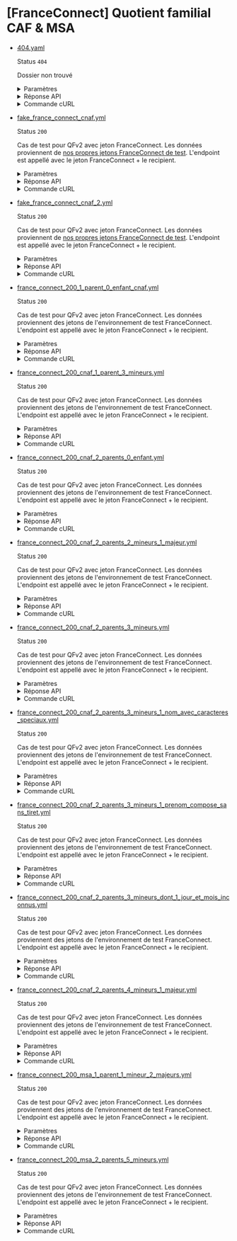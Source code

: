 # [FranceConnect] Quotient familial CAF & MSA
* [404.yaml](404.yaml)

  Status `404`

  Dossier non trouvé

  <details><summary>Paramètres</summary>
  <p>

  ```json
  {
    "nomNaissance": "LEFEBVRE",
    "codeCogInseeCommuneNaissance": "00404",
    "codeCogInseePaysNaissance": "99100",
    "sexeEtatCivil": "F"
  }
  ```

  </p>
  </details>

  <details><summary>Réponse API</summary>
  <p>

  ```json
  {
    "errors": [
      {
        "code": "37003",
        "title": "Dossier allocataire absent CNAV",
        "detail": "Le dossier allocataire n'a pas été trouvé auprès de la CNAV.",
        "source": null,
        "meta": {
          "provider": "CNAV"
        }
      }
    ]
  }
  ```

  </p>
  </details>

  <details><summary>Commande cURL</summary>
  <p>

  ```bash
  curl -H "Authorization: Bearer $token_france_connect" --url "https://staging.particulier.api.gouv.fr/v3/dss/quotient_familial/france_connect?recipient=13002526500013"
  ```

  </p>
  </details>
* [fake_france_connect_cnaf.yml](fake_france_connect_cnaf.yml)

  Status `200`

  Cas de test pour QFv2 avec jeton FranceConnect.
Les données proviennent de [nos propres jetons FranceConnect de test](../france_connect/cnaf_qfv2.yml).
L'endpoint est appellé avec le jeton FranceConnect + le recipient.

  <details><summary>Paramètres</summary>
  <p>

  ```json
  {
    "prenoms": [
      "Georges"
    ],
    "nomNaissance": "CNAF",
    "nomUsage": "MARTIN",
    "anneeDateNaissance": 2002,
    "moisDateNaissance": 1,
    "jourDateNaissance": 1,
    "sexeEtatCivil": "M",
    "codeCogInseeCommuneNaissance": "75002",
    "codeCogInseePaysNaissance": "99100"
  }
  ```

  </p>
  </details>

  <details><summary>Réponse API</summary>
  <p>

  ```json
  {
    "data": {
      "allocataires": [
        {
          "nom_naissance": "CNAF",
          "nom_usage": "MARTIN",
          "prenoms": "GEORGES",
          "date_naissance": "2002-01-01",
          "sexe": "M"
        }
      ],
      "enfants": [
  
      ],
      "adresse": {
        "destinataire": "Monsieur CNAF MARTIN",
        "complement_information": null,
        "complement_information_geographique": null,
        "numero_libelle_voie": "1 RUE MONTORGUEIL",
        "lieu_dit": null,
        "code_postal_ville": "75002 PARIS",
        "pays": "FRANCE"
      },
      "quotient_familial": {
        "fournisseur": "CNAF",
        "valeur": 2550,
        "annee": 2024,
        "mois": 2,
        "annee_calcul": 2024,
        "mois_calcul": 12
      }
    },
    "links": {
    },
    "meta": {
    }
  }
  ```

  </p>
  </details>

  <details><summary>Commande cURL</summary>
  <p>

  ```bash
  curl -H "Authorization: Bearer $token_france_connect" --url "https://staging.particulier.api.gouv.fr/v3/dss/quotient_familial/france_connect?recipient=13002526500013"
  ```

  </p>
  </details>
* [fake_france_connect_cnaf_2.yml](fake_france_connect_cnaf_2.yml)

  Status `200`

  Cas de test pour QFv2 avec jeton FranceConnect.
Les données proviennent de [nos propres jetons FranceConnect de test](../france_connect/cnaf_qfv2.yml).
L'endpoint est appellé avec le jeton FranceConnect + le recipient.

  <details><summary>Paramètres</summary>
  <p>

  ```json
  {
    "prenoms": [
      "Thomas"
    ],
    "nomNaissance": "Delatour",
    "nomUsage": "Delamouette",
    "anneeDateNaissance": 1994,
    "moisDateNaissance": 4,
    "jourDateNaissance": 16,
    "sexeEtatCivil": "M",
    "codeCogInseeCommuneNaissance": "75111",
    "codeCogInseePaysNaissance": "99100"
  }
  ```

  </p>
  </details>

  <details><summary>Réponse API</summary>
  <p>

  ```json
  {
    "data": {
      "allocataires": [
        {
          "nom_naissance": "CNAF",
          "nom_usage": "MARTIN",
          "prenoms": "GEORGES",
          "date_naissance": "2002-01-01",
          "sexe": "M"
        }
      ],
      "enfants": [
  
      ],
      "adresse": {
        "destinataire": "Monsieur CNAF MARTIN",
        "complement_information": null,
        "complement_information_geographique": null,
        "numero_libelle_voie": "1 RUE MONTORGUEIL",
        "lieu_dit": null,
        "code_postal_ville": "75002 PARIS",
        "pays": "FRANCE"
      },
      "quotient_familial": {
        "fournisseur": "CNAF",
        "valeur": 2550,
        "annee": 2024,
        "mois": 2,
        "annee_calcul": 2024,
        "mois_calcul": 12
      }
    },
    "links": {
    },
    "meta": {
    }
  }
  ```

  </p>
  </details>

  <details><summary>Commande cURL</summary>
  <p>

  ```bash
  curl -H "Authorization: Bearer $token_france_connect" --url "https://staging.particulier.api.gouv.fr/v3/dss/quotient_familial/france_connect?recipient=13002526500013"
  ```

  </p>
  </details>
* [france_connect_200_1_parent_0_enfant_cnaf.yml](france_connect_200_1_parent_0_enfant_cnaf.yml)

  Status `200`

  Cas de test pour QFv2 avec jeton FranceConnect.
Les données proviennent des jetons de l'environnement de test FranceConnect.
L'endpoint est appellé avec le jeton FranceConnect + le recipient.

  <details><summary>Paramètres</summary>
  <p>

  ```json
  {
    "prenoms": [
      "Angela",
      "Claire",
      "Louise"
    ],
    "nomNaissance": "DUBOIS",
    "anneeDateNaissance": 1962,
    "moisDateNaissance": 8,
    "jourDateNaissance": 24,
    "sexeEtatCivil": "F",
    "codeCogInseeCommuneNaissance": "75107",
    "codeCogInseePaysNaissance": "99100"
  }
  ```

  </p>
  </details>

  <details><summary>Réponse API</summary>
  <p>

  ```json
  {
    "data": {
      "allocataires": [
        {
          "nom_naissance": "DUBOIS",
          "nom_usage": null,
          "prenoms": "ANGELA CLAIRE LOUISE",
          "date_naissance": "1962-08-24",
          "sexe": "F"
        }
      ],
      "enfants": [
  
      ],
      "adresse": {
        "destinataire": "Madame DUBOIS ANGELA",
        "complement_information": null,
        "complement_information_geographique": null,
        "numero_libelle_voie": "1 RUE MONTORGUEIL",
        "lieu_dit": null,
        "code_postal_ville": "75002 PARIS",
        "pays": "FRANCE"
      },
      "quotient_familial": {
        "fournisseur": "CNAF",
        "valeur": 2550,
        "annee": 2024,
        "mois": 2,
        "annee_calcul": 2024,
        "mois_calcul": 12
      }
    },
    "links": {
    },
    "meta": {
    }
  }
  ```

  </p>
  </details>

  <details><summary>Commande cURL</summary>
  <p>

  ```bash
  curl -H "Authorization: Bearer $token_france_connect" --url "https://staging.particulier.api.gouv.fr/v3/dss/quotient_familial/france_connect?recipient=13002526500013"
  ```

  </p>
  </details>
* [france_connect_200_cnaf_1_parent_3_mineurs.yml](france_connect_200_cnaf_1_parent_3_mineurs.yml)

  Status `200`

  Cas de test pour QFv2 avec jeton FranceConnect.
Les données proviennent des jetons de l'environnement de test FranceConnect.
L'endpoint est appellé avec le jeton FranceConnect + le recipient.

  <details><summary>Paramètres</summary>
  <p>

  ```json
  {
    "prenoms": [
      "Pierre"
    ],
    "nomNaissance": "MERCIER",
    "anneeDateNaissance": 1969,
    "moisDateNaissance": 3,
    "jourDateNaissance": 17,
    "sexeEtatCivil": "M",
    "codeCogInseeCommuneNaissance": "95277",
    "codeCogInseePaysNaissance": "99100"
  }
  ```

  </p>
  </details>

  <details><summary>Réponse API</summary>
  <p>

  ```json
  {
    "data": {
      "allocataires": [
        {
          "nom_naissance": "MERCIER",
          "nom_usage": "DUBOIS",
          "prenoms": "PIERRE",
          "date_naissance": "1969-03-17",
          "sexe": "M"
        }
      ],
      "enfants": [
        {
          "nom_naissance": "MERCIER",
          "nom_usage": null,
          "prenoms": "PIERRE",
          "date_naissance": "2018-01-10",
          "sexe": "M"
        },
        {
          "nom_naissance": "MERCIER",
          "nom_usage": null,
          "prenoms": "ROBERT",
          "date_naissance": "2020-03-15",
          "sexe": "M"
        },
        {
          "nom_naissance": "MERCIER",
          "nom_usage": null,
          "prenoms": "HENRY",
          "date_naissance": "2022-06-20",
          "sexe": "M"
        }
      ],
      "adresse": {
        "destinataire": "Monsieur MERCIER PIERRE",
        "complement_information": null,
        "complement_information_geographique": null,
        "numero_libelle_voie": "1 RUE MONTORGUEIL",
        "lieu_dit": null,
        "code_postal_ville": "75002 PARIS",
        "pays": "FRANCE"
      },
      "quotient_familial": {
        "fournisseur": "CNAF",
        "valeur": 2550,
        "annee": 2024,
        "mois": 2,
        "annee_calcul": 2024,
        "mois_calcul": 12
      }
    },
    "links": {
    },
    "meta": {
    }
  }
  ```

  </p>
  </details>

  <details><summary>Commande cURL</summary>
  <p>

  ```bash
  curl -H "Authorization: Bearer $token_france_connect" --url "https://staging.particulier.api.gouv.fr/v3/dss/quotient_familial/france_connect?recipient=13002526500013"
  ```

  </p>
  </details>
* [france_connect_200_cnaf_2_parents_0_enfant.yml](france_connect_200_cnaf_2_parents_0_enfant.yml)

  Status `200`

  Cas de test pour QFv2 avec jeton FranceConnect.
Les données proviennent des jetons de l'environnement de test FranceConnect.
L'endpoint est appellé avec le jeton FranceConnect + le recipient.

  <details><summary>Paramètres</summary>
  <p>

  ```json
  {
    "prenoms": [
      "Anne-Laure"
    ],
    "nomNaissance": "HUCHE",
    "anneeDateNaissance": 1945,
    "moisDateNaissance": 9,
    "jourDateNaissance": 30,
    "sexeEtatCivil": "F",
    "codeCogInseeCommuneNaissance": "31555",
    "codeCogInseePaysNaissance": "99100"
  }
  ```

  </p>
  </details>

  <details><summary>Réponse API</summary>
  <p>

  ```json
  {
    "data": {
      "allocataires": [
        {
          "nom_naissance": "HUCHE",
          "nom_usage": "MERCIER",
          "prenoms": "ANNE-LAURE",
          "date_naissance": "1945-09-30",
          "sexe": "F"
        },
        {
          "nom_naissance": "MERCIER",
          "nom_usage": null,
          "prenoms": "JEAN LOUIS",
          "date_naissance": "1945-10-12",
          "sexe": "M"
        }
      ],
      "enfants": [
  
      ],
      "adresse": {
        "destinataire": "Monsieur MERCIER JEAN",
        "complement_information": null,
        "complement_information_geographique": null,
        "numero_libelle_voie": "1 RUE MONTORGUEIL",
        "lieu_dit": null,
        "code_postal_ville": "75002 PARIS",
        "pays": "FRANCE"
      },
      "quotient_familial": {
        "fournisseur": "CNAF",
        "valeur": 2550,
        "annee": 2024,
        "mois": 2,
        "annee_calcul": 2024,
        "mois_calcul": 12
      }
    },
    "links": {
    },
    "meta": {
    }
  }
  ```

  </p>
  </details>

  <details><summary>Commande cURL</summary>
  <p>

  ```bash
  curl -H "Authorization: Bearer $token_france_connect" --url "https://staging.particulier.api.gouv.fr/v3/dss/quotient_familial/france_connect?recipient=13002526500013"
  ```

  </p>
  </details>
* [france_connect_200_cnaf_2_parents_2_mineurs_1_majeur.yml](france_connect_200_cnaf_2_parents_2_mineurs_1_majeur.yml)

  Status `200`

  Cas de test pour QFv2 avec jeton FranceConnect.
Les données proviennent des jetons de l'environnement de test FranceConnect.
L'endpoint est appellé avec le jeton FranceConnect + le recipient.

  <details><summary>Paramètres</summary>
  <p>

  ```json
  {
    "prenoms": [
      "Melissandre",
      "Juliette"
    ],
    "nomNaissance": "TROIS-DUPRE",
    "anneeDateNaissance": 1981,
    "moisDateNaissance": 7,
    "jourDateNaissance": 27,
    "sexeEtatCivil": "F",
    "codeCogInseeCommuneNaissance": "13012",
    "codeCogInseePaysNaissance": "99100"
  }
  ```

  </p>
  </details>

  <details><summary>Réponse API</summary>
  <p>

  ```json
  {
    "data": {
      "allocataires": [
        {
          "nom_naissance": "TROIS-DUPRE",
          "nom_usage": "DUBOIS",
          "prenoms": "MELISSANDRE JULIETTE",
          "date_naissance": "1981-07-27",
          "sexe": "F"
        },
        {
          "nom_naissance": "DUBOIS",
          "nom_usage": null,
          "prenoms": "PAUL",
          "date_naissance": "1963-10-12",
          "sexe": "M"
        }
      ],
      "enfants": [
        {
          "nom_naissance": "DUBOIS",
          "nom_usage": null,
          "prenoms": "PIERRE",
          "date_naissance": "2004-01-10",
          "sexe": "M"
        },
        {
          "nom_naissance": "DUBOIS",
          "nom_usage": null,
          "prenoms": "LOU",
          "date_naissance": "2015-03-15",
          "sexe": "F"
        },
        {
          "nom_naissance": "DUBOIS",
          "nom_usage": null,
          "prenoms": "HENRY",
          "date_naissance": "2022-06-20",
          "sexe": "M"
        }
      ],
      "adresse": {
        "destinataire": "Monsieur DUBOIS PAUL",
        "complement_information": null,
        "complement_information_geographique": null,
        "numero_libelle_voie": "1 RUE MONTORGUEIL",
        "lieu_dit": null,
        "code_postal_ville": "75002 PARIS",
        "pays": "FRANCE"
      },
      "quotient_familial": {
        "fournisseur": "CNAF",
        "valeur": 2550,
        "annee": 2024,
        "mois": 2,
        "annee_calcul": 2024,
        "mois_calcul": 12
      }
    },
    "links": {
    },
    "meta": {
    }
  }
  ```

  </p>
  </details>

  <details><summary>Commande cURL</summary>
  <p>

  ```bash
  curl -H "Authorization: Bearer $token_france_connect" --url "https://staging.particulier.api.gouv.fr/v3/dss/quotient_familial/france_connect?recipient=13002526500013"
  ```

  </p>
  </details>
* [france_connect_200_cnaf_2_parents_3_mineurs.yml](france_connect_200_cnaf_2_parents_3_mineurs.yml)

  Status `200`

  Cas de test pour QFv2 avec jeton FranceConnect.
Les données proviennent des jetons de l'environnement de test FranceConnect.
L'endpoint est appellé avec le jeton FranceConnect + le recipient.

  <details><summary>Paramètres</summary>
  <p>

  ```json
  {
    "prenoms": [
      "Paul",
      "Louis"
    ],
    "nomNaissance": "DUPONT",
    "anneeDateNaissance": 1962,
    "moisDateNaissance": 8,
    "jourDateNaissance": 24,
    "sexeEtatCivil": "M",
    "codeCogInseeCommuneNaissance": "75107",
    "codeCogInseePaysNaissance": "99100"
  }
  ```

  </p>
  </details>

  <details><summary>Réponse API</summary>
  <p>

  ```json
  {
    "data": {
      "allocataires": [
        {
          "nom_naissance": "DUPONT",
          "nom_usage": null,
          "prenoms": "PAUL LOUIS",
          "date_naissance": "1962-08-24",
          "sexe": "M"
        },
        {
          "nom_naissance": "DURAND",
          "nom_usage": "DUPONT",
          "prenoms": "ANGELA LOUISE",
          "date_naissance": "1963-10-12",
          "sexe": "F"
        }
      ],
      "enfants": [
        {
          "nom_naissance": "DUPONT",
          "nom_usage": null,
          "prenoms": "PIERRE",
          "date_naissance": "2018-01-10",
          "sexe": "M"
        },
        {
          "nom_naissance": "DUPONT",
          "nom_usage": null,
          "prenoms": "ROBERT",
          "date_naissance": "2020-03-15",
          "sexe": "M"
        },
        {
          "nom_naissance": "DUPONT",
          "nom_usage": null,
          "prenoms": "HENRY",
          "date_naissance": "2022-06-20",
          "sexe": "M"
        }
      ],
      "adresse": {
        "destinataire": "Monsieur DUPONT PAUL",
        "complement_information": null,
        "complement_information_geographique": null,
        "numero_libelle_voie": "1 RUE MONTORGUEIL",
        "lieu_dit": null,
        "code_postal_ville": "75002 PARIS",
        "pays": "FRANCE"
      },
      "quotient_familial": {
        "fournisseur": "CNAF",
        "valeur": 2550,
        "annee": 2024,
        "mois": 2,
        "annee_calcul": 2024,
        "mois_calcul": 12
      }
    },
    "links": {
    },
    "meta": {
    }
  }
  ```

  </p>
  </details>

  <details><summary>Commande cURL</summary>
  <p>

  ```bash
  curl -H "Authorization: Bearer $token_france_connect" --url "https://staging.particulier.api.gouv.fr/v3/dss/quotient_familial/france_connect?recipient=13002526500013"
  ```

  </p>
  </details>
* [france_connect_200_cnaf_2_parents_3_mineurs_1_nom_avec_caracteres_speciaux.yml](france_connect_200_cnaf_2_parents_3_mineurs_1_nom_avec_caracteres_speciaux.yml)

  Status `200`

  Cas de test pour QFv2 avec jeton FranceConnect.
Les données proviennent des jetons de l'environnement de test FranceConnect.
L'endpoint est appellé avec le jeton FranceConnect + le recipient.

  <details><summary>Paramètres</summary>
  <p>

  ```json
  {
    "prenoms": [
      "Olivier",
      "Martin"
    ],
    "nomNaissance": "ANO'NYMOS-LONS",
    "anneeDateNaissance": 1980,
    "moisDateNaissance": 5,
    "jourDateNaissance": 24,
    "sexeEtatCivil": "M",
    "codeCogInseeCommuneNaissance": "95491",
    "codeCogInseePaysNaissance": "99100"
  }
  ```

  </p>
  </details>

  <details><summary>Réponse API</summary>
  <p>

  ```json
  {
    "data": {
      "allocataires": [
        {
          "nom_naissance": "ANO'NYMOS-LONS",
          "nom_usage": null,
          "prenoms": "OLIVIER MARTIN",
          "date_naissance": "1980-05-24",
          "sexe": "M"
        },
        {
          "nom_naissance": "ANO'NYMOS-LONS",
          "nom_usage": "ROUSSEAU",
          "prenoms": "LAURENCE",
          "date_naissance": "1981-06-01",
          "sexe": "F"
        }
      ],
      "enfants": [
        {
          "nom_naissance": "ANO'NYMOS-LONS",
          "nom_usage": null,
          "prenoms": "Gabriel",
          "date_naissance": "2015-02-02",
          "sexe": "M"
        },
        {
          "nom_naissance": "ANO'NYMOS-LONS",
          "nom_usage": null,
          "prenoms": "Jules",
          "date_naissance": "2013-03-03",
          "sexe": "M"
        },
        {
          "nom_naissance": "ANO'NYMOS-LONS",
          "nom_usage": null,
          "prenoms": "Simon",
          "date_naissance": "2017-12-05",
          "sexe": "M"
        }
      ],
      "adresse": {
        "destinataire": "Monsieur et Madame Olivier ANO'NYMOS-LONS",
        "complement_information": null,
        "complement_information_geographique": null,
        "numero_libelle_voie": "9 R DES MONTS DE LA MADELEINE",
        "lieu_dit": null,
        "code_postal_ville": "42300 LONS-LE-SAUNIER",
        "pays": "FRANCE"
      },
      "quotient_familial": {
        "fournisseur": "CNAF",
        "valeur": 2550,
        "annee": 2024,
        "mois": 2,
        "annee_calcul": 2024,
        "mois_calcul": 12
      }
    },
    "links": {
    },
    "meta": {
    }
  }
  ```

  </p>
  </details>

  <details><summary>Commande cURL</summary>
  <p>

  ```bash
  curl -H "Authorization: Bearer $token_france_connect" --url "https://staging.particulier.api.gouv.fr/v3/dss/quotient_familial/france_connect?recipient=13002526500013"
  ```

  </p>
  </details>
* [france_connect_200_cnaf_2_parents_3_mineurs_1_prenom_compose_sans_tiret.yml](france_connect_200_cnaf_2_parents_3_mineurs_1_prenom_compose_sans_tiret.yml)

  Status `200`

  Cas de test pour QFv2 avec jeton FranceConnect.
Les données proviennent des jetons de l'environnement de test FranceConnect.
L'endpoint est appellé avec le jeton FranceConnect + le recipient.

  <details><summary>Paramètres</summary>
  <p>

  ```json
  {
    "prenoms": [
      "Emmanuel",
      "Alexandre",
      "Nicolas"
    ],
    "nomNaissance": "DELALALALANDE",
    "anneeDateNaissance": 1991,
    "moisDateNaissance": 1,
    "jourDateNaissance": 7,
    "sexeEtatCivil": "M",
    "codeCogInseeCommuneNaissance": "75101",
    "codeCogInseePaysNaissance": "99100"
  }
  ```

  </p>
  </details>

  <details><summary>Réponse API</summary>
  <p>

  ```json
  {
    "data": {
      "allocataires": [
        {
          "nom_naissance": "DELALALALANDE",
          "nom_usage": null,
          "prenoms": "EMMANUEL ALEXANDRE NICOLAS",
          "date_naissance": "1991-01-07",
          "sexe": "M"
        },
        {
          "nom_naissance": "CARPENTIER",
          "nom_usage": "DELALALALANDE",
          "prenoms": "FLORENCE",
          "date_naissance": "1990-05-30",
          "sexe": "F"
        }
      ],
      "enfants": [
        {
          "nom_naissance": "DELALALALANDE",
          "nom_usage": null,
          "prenoms": "Alex",
          "date_naissance": "2015-02-15",
          "sexe": "M"
        },
        {
          "nom_naissance": "DELALALALANDE",
          "nom_usage": null,
          "prenoms": "Léo",
          "date_naissance": "2017-02-02",
          "sexe": "M"
        },
        {
          "nom_naissance": "DELALALALANDE",
          "nom_usage": null,
          "prenoms": "Laura",
          "date_naissance": "2019-12-31",
          "sexe": "F"
        }
      ],
      "adresse": {
        "destinataire": "Monsieur et Madame Emmanuel DELALALALANDE",
        "complement_information": null,
        "complement_information_geographique": null,
        "numero_libelle_voie": "20 AVENUE DE SEGUR",
        "lieu_dit": null,
        "code_postal_ville": "75107 PARIS",
        "pays": "FRANCE"
      },
      "quotient_familial": {
        "fournisseur": "CNAF",
        "valeur": 2550,
        "annee": 2024,
        "mois": 2,
        "annee_calcul": 2024,
        "mois_calcul": 12
      }
    },
    "links": {
    },
    "meta": {
    }
  }
  ```

  </p>
  </details>

  <details><summary>Commande cURL</summary>
  <p>

  ```bash
  curl -H "Authorization: Bearer $token_france_connect" --url "https://staging.particulier.api.gouv.fr/v3/dss/quotient_familial/france_connect?recipient=13002526500013"
  ```

  </p>
  </details>
* [france_connect_200_cnaf_2_parents_3_mineurs_dont_1_jour_et_mois_inconnus.yml](france_connect_200_cnaf_2_parents_3_mineurs_dont_1_jour_et_mois_inconnus.yml)

  Status `200`

  Cas de test pour QFv2 avec jeton FranceConnect.
Les données proviennent des jetons de l'environnement de test FranceConnect.
L'endpoint est appellé avec le jeton FranceConnect + le recipient.

  <details><summary>Paramètres</summary>
  <p>

  ```json
  {
    "prenoms": [
      "Sophie",
      "Suzanne"
    ],
    "nomNaissance": "YOGO",
    "anneeDateNaissance": 1981,
    "moisDateNaissance": 11,
    "jourDateNaissance": 1,
    "sexeEtatCivil": "F",
    "codeCogInseeCommuneNaissance": "50528",
    "codeCogInseePaysNaissance": "99100"
  }
  ```

  </p>
  </details>

  <details><summary>Réponse API</summary>
  <p>

  ```json
  {
    "data": {
      "allocataires": [
        {
          "nom_naissance": "YOGO",
          "nom_usage": "BOBO",
          "prenoms": "Sophie Suzanne",
          "date_naissance": "1981-11-01",
          "sexe": "F"
        },
        {
          "nom_naissance": "BOBO",
          "nom_usage": null,
          "prenoms": "Mohamed",
          "date_naissance": "1983-05-15",
          "sexe": "M"
        }
      ],
      "enfants": [
        {
          "nom_naissance": "BOBO",
          "nom_usage": null,
          "prenoms": "Inès",
          "date_naissance": "2015-07-10",
          "sexe": "F"
        },
        {
          "nom_naissance": "BOBO",
          "nom_usage": null,
          "prenoms": "Amir",
          "date_naissance": "2012-09-09",
          "sexe": "M"
        },
        {
          "nom_naissance": "BOBO",
          "nom_usage": null,
          "prenoms": "Ibrahim",
          "date_naissance": "2020-00-00",
          "sexe": "M"
        }
      ],
      "adresse": {
        "destinataire": "Monsieur et Madame Mohamed BOBO",
        "complement_information": null,
        "complement_information_geographique": null,
        "numero_libelle_voie": "Cours des 50 Otages",
        "lieu_dit": null,
        "code_postal_ville": "44109 NANTES",
        "pays": "FRANCE"
      },
      "quotient_familial": {
        "fournisseur": "CNAF",
        "valeur": 2550,
        "annee": 2024,
        "mois": 2,
        "annee_calcul": 2024,
        "mois_calcul": 12
      }
    },
    "links": {
    },
    "meta": {
    }
  }
  ```

  </p>
  </details>

  <details><summary>Commande cURL</summary>
  <p>

  ```bash
  curl -H "Authorization: Bearer $token_france_connect" --url "https://staging.particulier.api.gouv.fr/v3/dss/quotient_familial/france_connect?recipient=13002526500013"
  ```

  </p>
  </details>
* [france_connect_200_cnaf_2_parents_4_mineurs_1_majeur.yml](france_connect_200_cnaf_2_parents_4_mineurs_1_majeur.yml)

  Status `200`

  Cas de test pour QFv2 avec jeton FranceConnect.
Les données proviennent des jetons de l'environnement de test FranceConnect.
L'endpoint est appellé avec le jeton FranceConnect + le recipient.

  <details><summary>Paramètres</summary>
  <p>

  ```json
  {
    "prenoms": [
      "FABIEN"
    ],
    "nomNaissance": "PENDERIE",
    "anneeDateNaissance": 1986,
    "moisDateNaissance": 3,
    "jourDateNaissance": 25,
    "sexeEtatCivil": "M",
    "codeCogInseeCommuneNaissance": "83028",
    "codeCogInseePaysNaissance": "99100"
  }
  ```

  </p>
  </details>

  <details><summary>Réponse API</summary>
  <p>

  ```json
  {
    "data": {
      "allocataires": [
        {
          "nom_naissance": "PENDERIE",
          "nom_usage": null,
          "prenoms": "FABIEN",
          "date_naissance": "1986-03-25",
          "sexe": "M"
        },
        {
          "nom_naissance": "SUVE",
          "nom_usage": "PENDERIE",
          "prenoms": "LUCIE",
          "date_naissance": "1987-08-08",
          "sexe": "F"
        }
      ],
      "enfants": [
        {
          "nom_naissance": "PENDERIE",
          "nom_usage": null,
          "prenoms": "Léo",
          "date_naissance": "2020-01-01",
          "sexe": "M"
        },
        {
          "nom_naissance": "PENDERIE",
          "nom_usage": null,
          "prenoms": "Léa",
          "date_naissance": "2021-07-17",
          "sexe": "F"
        },
        {
          "nom_naissance": "PENDERIE",
          "nom_usage": null,
          "prenoms": "Hugo",
          "date_naissance": "2022-08-08",
          "sexe": "M"
        },
        {
          "nom_naissance": "PENDERIE",
          "nom_usage": null,
          "prenoms": "Bérénice",
          "date_naissance": "2024-10-25",
          "sexe": "F"
        },
        {
          "nom_naissance": "PENDERIE",
          "nom_usage": null,
          "prenoms": "Paul",
          "date_naissance": "2004-11-01",
          "sexe": "M"
        }
      ],
      "adresse": {
        "destinataire": "Monsieur Fabien PENDERIE",
        "complement_information": null,
        "complement_information_geographique": null,
        "numero_libelle_voie": "20 AVENUE DE SEGUR",
        "lieu_dit": null,
        "code_postal_ville": "75107 PARIS",
        "pays": "FRANCE"
      },
      "quotient_familial": {
        "fournisseur": "CNAF",
        "valeur": 2550,
        "annee": 2024,
        "mois": 2,
        "annee_calcul": 2024,
        "mois_calcul": 12
      }
    },
    "links": {
    },
    "meta": {
    }
  }
  ```

  </p>
  </details>

  <details><summary>Commande cURL</summary>
  <p>

  ```bash
  curl -H "Authorization: Bearer $token_france_connect" --url "https://staging.particulier.api.gouv.fr/v3/dss/quotient_familial/france_connect?recipient=13002526500013"
  ```

  </p>
  </details>
* [france_connect_200_msa_1_parent_1_mineur_2_majeurs.yml](france_connect_200_msa_1_parent_1_mineur_2_majeurs.yml)

  Status `200`

  Cas de test pour QFv2 avec jeton FranceConnect.
Les données proviennent des jetons de l'environnement de test FranceConnect.
L'endpoint est appellé avec le jeton FranceConnect + le recipient.

  <details><summary>Paramètres</summary>
  <p>

  ```json
  {
    "prenoms": [
      "ELSA"
    ],
    "nomNaissance": "PLACARD",
    "anneeDateNaissance": 1987,
    "moisDateNaissance": 4,
    "jourDateNaissance": 13,
    "sexeEtatCivil": "F",
    "codeCogInseeCommuneNaissance": "59226",
    "codeCogInseePaysNaissance": "99100"
  }
  ```

  </p>
  </details>

  <details><summary>Réponse API</summary>
  <p>

  ```json
  {
    "data": {
      "allocataires": [
        {
          "nom_naissance": "PLACARD",
          "nom_usage": "DUBOIS",
          "prenoms": "ELSA",
          "date_naissance": "1987-04-13",
          "sexe": "F"
        }
      ],
      "enfants": [
        {
          "nom_naissance": "DUBOIS",
          "nom_usage": null,
          "prenoms": "Alex",
          "date_naissance": "1999-01-01",
          "sexe": "M"
        },
        {
          "nom_naissance": "DUBOIS",
          "nom_usage": null,
          "prenoms": "Léo",
          "date_naissance": "2000-01-01",
          "sexe": "M"
        },
        {
          "nom_naissance": "DUBOIS",
          "nom_usage": null,
          "prenoms": "Alice",
          "date_naissance": "2024-02-02",
          "sexe": "F"
        }
      ],
      "adresse": {
        "destinataire": "Madame Elsa DUBOIS",
        "complement_information": "Batiment 2",
        "complement_information_geographique": "Porte 8",
        "numero_libelle_voie": "20 AVENUE DE SEGUR",
        "lieu_dit": "Lieu dit",
        "code_postal_ville": "75107 PARIS",
        "pays": "FRANCE"
      },
      "quotient_familial": {
        "fournisseur": "MSA",
        "valeur": 2550,
        "annee": 2024,
        "mois": 2,
        "annee_calcul": 2024,
        "mois_calcul": 12
      }
    },
    "links": {
    },
    "meta": {
    }
  }
  ```

  </p>
  </details>

  <details><summary>Commande cURL</summary>
  <p>

  ```bash
  curl -H "Authorization: Bearer $token_france_connect" --url "https://staging.particulier.api.gouv.fr/v3/dss/quotient_familial/france_connect?recipient=13002526500013"
  ```

  </p>
  </details>
* [france_connect_200_msa_2_parents_5_mineurs.yml](france_connect_200_msa_2_parents_5_mineurs.yml)

  Status `200`

  Cas de test pour QFv2 avec jeton FranceConnect.
Les données proviennent des jetons de l'environnement de test FranceConnect.
L'endpoint est appellé avec le jeton FranceConnect + le recipient.

  <details><summary>Paramètres</summary>
  <p>

  ```json
  {
    "prenoms": [
      "CINDY"
    ],
    "nomNaissance": "COMMODE",
    "anneeDateNaissance": 1980,
    "moisDateNaissance": 6,
    "jourDateNaissance": 27,
    "sexeEtatCivil": "F",
    "codeCogInseeCommuneNaissance": "57431",
    "codeCogInseePaysNaissance": "99100"
  }
  ```

  </p>
  </details>

  <details><summary>Réponse API</summary>
  <p>

  ```json
  {
    "data": {
      "allocataires": [
        {
          "nom_naissance": "COMMODE",
          "nom_usage": "ARMOIRE",
          "prenoms": "CINDY",
          "date_naissance": "1980-06-27",
          "sexe": "F"
        },
        {
          "nom_naissance": "ARMOIRE",
          "nom_usage": null,
          "prenoms": "FRANCK",
          "date_naissance": "1990-12-30",
          "sexe": "M"
        }
      ],
      "enfants": [
        {
          "nom_naissance": "ARMOIRE",
          "nom_usage": null,
          "prenoms": "Gaston",
          "date_naissance": "2021-05-01",
          "sexe": "M"
        },
        {
          "nom_naissance": "ARMOIRE",
          "nom_usage": null,
          "prenoms": "Henri",
          "date_naissance": "2021-05-01",
          "sexe": "M"
        },
        {
          "nom_naissance": "ARMOIRE",
          "nom_usage": null,
          "prenoms": "Robert",
          "date_naissance": "2021-05-01",
          "sexe": "M"
        },
        {
          "nom_naissance": "ARMOIRE",
          "nom_usage": null,
          "prenoms": "Hugo",
          "date_naissance": "2022-04-30",
          "sexe": "M"
        },
        {
          "nom_naissance": "ARMOIRE",
          "nom_usage": null,
          "prenoms": "Lucie",
          "date_naissance": "2023-10-01",
          "sexe": "F"
        }
      ],
      "adresse": {
        "destinataire": "Monsieur Franck ARMOIRE",
        "complement_information": null,
        "complement_information_geographique": null,
        "numero_libelle_voie": "20 AVENUE DE SEGUR",
        "lieu_dit": null,
        "code_postal_ville": "75107 PARIS",
        "pays": "FRANCE"
      },
      "quotient_familial": {
        "fournisseur": "MSA",
        "valeur": 2550,
        "annee": 2024,
        "mois": 2,
        "annee_calcul": 2024,
        "mois_calcul": 12
      }
    },
    "links": {
    },
    "meta": {
    }
  }
  ```

  </p>
  </details>

  <details><summary>Commande cURL</summary>
  <p>

  ```bash
  curl -H "Authorization: Bearer $token_france_connect" --url "https://staging.particulier.api.gouv.fr/v3/dss/quotient_familial/france_connect?recipient=13002526500013"
  ```

  </p>
  </details>

